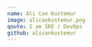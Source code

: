 ```yaml
---
name: Ali Can Kustemur
image: alicankustemur.png
qoute: I am SRE / DevOps
github: alicankustemur
---
```

